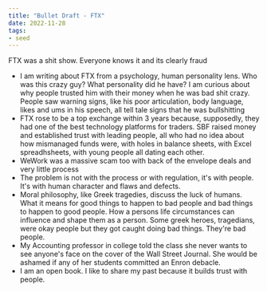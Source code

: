 ```yaml
---
title: "Bullet Draft - FTX"
date: 2022-11-28
tags:
- seed
---
```






FTX was a shit show. Everyone knows it and its clearly fraud
- I am writing about FTX from a psychology, human personality lens. Who was this crazy guy? What personality did he have? I am curious about why people trusted him with their money when he was bad shit crazy. People saw warning signs, like his poor articulation, body language, likes and ums in his speech, all tell tale signs that he was bullshitting
- FTX rose to be a top exchange within 3 years because, supposedly, they had one of the best technology platforms for traders. SBF raised money and established trust with leading people, all who had no idea about how mismanaged funds were, with holes in balance sheets, with Excel spreadhsheets, with young people all dating each other. 
- WeWork was a massive scam too with back of the envelope deals and very little process
- The problem is not with the process or with regulation, it's with people. It's with human character and flaws and defects. 
- Moral philosophy, like Greek tragedies, discuss the luck of humans. What it means for good things to happen to bad people and bad things to happen to good people. How a persons life circumstances can influence and shape them as a person. Some greek heroes, tragedians, were okay people but they got caught doing bad things. They're bad people. 
- My Accounting professor in college told the class she never wants to see anyone's face on the cover of the Wall Street Journal. She would be ashamed if any of her students committed an Enron debacle. 
- I am an open book. I like to share my past because it builds trust with people. 